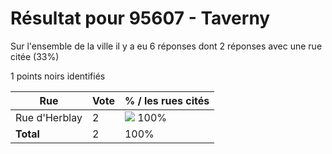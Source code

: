 # Résultat pour 95607 - Taverny

Sur l'ensemble de la ville il y a eu 6 réponses dont 2 réponses avec une rue citée (33%)

1 points noirs identifiés

| Rue | Vote | % / les rues cités|
|-----|------|-------------------|
| Rue d'Herblay | 2 | <img src="../../img/bar_100.gif" />&nbsp;100%|
| **Total** | 2 | 100%|
